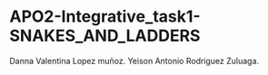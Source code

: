 # APO2-Integrative_task1-SNAKES_AND_LADDERS
Danna Valentina Lopez muñoz.
Yeison Antonio Rodriguez Zuluaga.